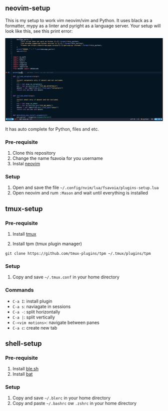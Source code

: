 ## neovim-setup

This is my setup to work vim neovim/vim and Python. It uses black as a formatter, mypy as a linter and pyright as a language server. Your setup will look like this, see this print error:

![neovim_screenshot](/images/image1.png)

It has auto complete for Python, files and etc.

### Pre-requisite

1. Clone this repository
2. Change the name fsavoia for you username
3. Instal [neovim](https://github.com/neovim/neovim/wiki/Installing-Neovim)

### Setup

1. Open and save the file `~/.config/nvim/lua/fsavoia/plugins-setup.lua`
2. Open neovim and rum `:Mason` and wait until everything is installed

## tmux-setup

### Pre-requisite

1. Install [tmux](https://github.com/tmux/tmux/wiki/Installing)

2. Install tpm (tmux plugin manager)

```
git clone https://github.com/tmux-plugins/tpm ~/.tmux/plugins/tpm
```

### Setup

1. Copy and save `~/.tmux.conf` in your home directory

### Commands

* `C-a I`: install plugin
* `C-a s`: naviagate in sessions
* `C-a -`: split horizontally
* `C-a |`: split vertically
* `C-<vim motions>`: navigate between panes
* `C-a c`: create new tab

## shell-setup

### Pre-requisite

1. Install [ble.sh](https://github.com/akinomyoga/ble.sh)
2. Install [bat](https://github.com/sharkdp/bat)

### Setup

1. Copy and save `~/.blerc` in your home directory
2. Copy and paste `~/.bashrc` ow `.zshrc` in your home directory

